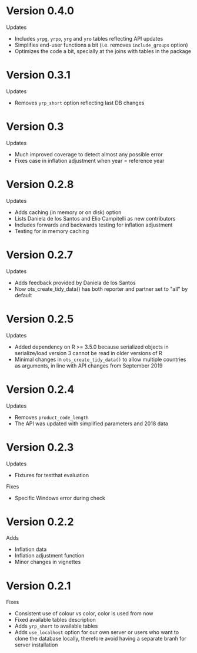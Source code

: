 # Version 0.4.0

Updates

* Includes `yrpg`, `yrpo`, `yrg` and `yro` tables reflecting API updates
* Simplifies end-user functions a bit (i.e. removes `include_groups` option)
* Optimizes the code a bit, specially at the joins with tables in the package

# Version 0.3.1

Updates

* Removes `yrp_short` option reflecting last DB changes

# Version 0.3

Updates

* Much improved coverage to detect almost any possible error
* Fixes case in inflation adjustment when year = reference year

# Version 0.2.8

Updates

* Adds caching (in memory or on disk) option
* Lists Daniela de los Santos and Elio Campitelli as new contributors
* Includes forwards and backwards testing for inflation adjustment
* Testing for in memory caching

# Version 0.2.7

Updates

* Adds feedback provided by Daniela de los Santos
* Now ots_create_tidy_data() has both reporter and partner set to "all" by default

# Version 0.2.5

Updates

* Added dependency on R >= 3.5.0 because serialized objects in serialize/load version 3 cannot be read in older versions of R
* Minimal changes in `ots_create_tidy_data()` to allow multiple countries as arguments, in line with API changes from September 2019

# Version 0.2.4

Updates

* Removes `product_code_length`
* The API was updated with simplified parameters and 2018 data

# Version 0.2.3

Updates

* Fixtures for testthat evaluation

Fixes

* Specific Windows error during check

# Version 0.2.2

Adds

* Inflation data
* Inflation adjustment function
* Minor changes in vignettes

# Version 0.2.1

Fixes

* Consistent use of colour vs color, color is used from now
* Fixed available tables description
* Adds `yrp_short` to available tables
* Adds `use_localhost` option for our own server or users who want to clone the
  database locally, therefore avoid having a separate branh for server installation
  
